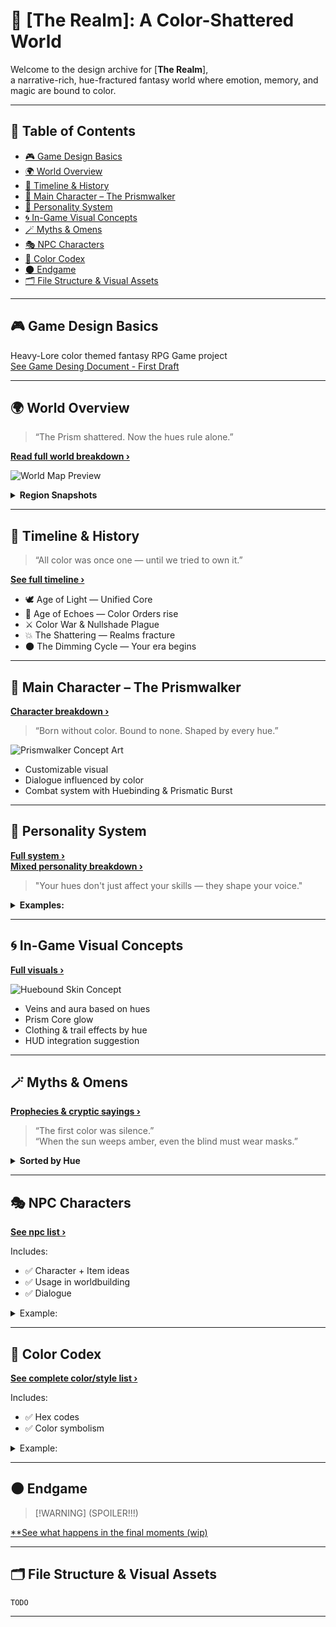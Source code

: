 
# 🎨 [The Realm]: A Color-Shattered World

Welcome to the design archive for [**The Realm**], \
a narrative-rich, hue-fractured fantasy world where emotion, memory, and magic are bound to color.

---

## 📘 Table of Contents

- [🎮 Game Design Basics](#-game-design-basics)
- [🌍 World Overview](#-world-overview)
- [📜 Timeline & History](#-timeline--history)
- [🧬 Main Character – The Prismwalker](#-main-character--the-prismwalker)
- [🧠 Personality System](#-personality-system)
- [🌀 In-Game Visual Concepts](#-in-game-visual-concepts)
- [🪄 Myths & Omens](#-myths--omens)
- [🎭 NPC Characters](#-npc-characters)
- [🎨 Color Codex](#-color-codex)
- [🌑 Endgame](#-endgame)
- [🗂️ File Structure & Visual Assets](#-file-structure--visual-assets)

---

## 🎮 Game Design Basics

Heavy-Lore color themed fantasy RPG Game project \
[See Game Desing Document - First Draft](./docs/gdd-draft.md)

---

## 🌍 World Overview

> “The Prism shattered. Now the hues rule alone.”

[**Read full world breakdown ›**](./docs/world.md)

![World Map Preview](./assets/world-map-overview.png)

<details>
<summary><strong>Region Snapshots</strong></summary>

- 🟢 **Huevale** — Verdant growth & stealth puzzles  
- 🔴 **Vireya** — Ember-forged battlefield zone  
- 🔵 **Iriseld** — Floating sea-cliff archipelago  
- 🟣 **Myrrala** — Twilight glades of illusion  
- 🟡 **Luxeran** — Mirage-laced golden desert  
- 🤎 **Auralith** — Rusted ruins & fossil memory  
- ⚫ **Nullshade** — The broken, colorless core  
</details>

---

## 📜 Timeline & History

> “All color was once one — until we tried to own it.”

[**See full timeline ›**](./docs/timeline.md)

- 🕊️ Age of Light — Unified Core  
- 🔮 Age of Echoes — Color Orders rise  
- ⚔️ Color War & Nullshade Plague  
- 💥 The Shattering — Realms fracture  
- 🌑 The Dimming Cycle — Your era begins  

---

## 🧬 Main Character – The Prismwalker

[**Character breakdown ›**](./docs/main-character.md)

> “Born without color. Bound to none. Shaped by every hue.”

![Prismwalker Concept Art](./assets/prismwalker-sketch.png)

- Customizable visual
- Dialogue influenced by color
- Combat system with Huebinding & Prismatic Burst

---

## 🧠 Personality System

[**Full system ›**](./docs/personality-system.md)  
[**Mixed personality breakdown ›**](./docs/personality-system-mixed.md)

> "Your hues don't just affect your skills — they shape your voice."

<details>
<summary><strong>Examples:</strong></summary>

- 🔴 Red + 🔵 Blue = "The Calculated Flame"
- 🟢 Green + 🤎 Brown = "The Earthbound"
- 🔴 + 🟣 + 🤎 = "The Ruined Crown"
</details>

---

## 🌀 In-Game Visual Concepts

[**Full visuals ›**](./docs/in-game-visuals.md)

![Huebound Skin Concept](./assets/hue-skin-example.png)

- Veins and aura based on hues
- Prism Core glow
- Clothing & trail effects by hue
- HUD integration suggestion

---

## 🪄 Myths & Omens

[**Prophecies & cryptic sayings ›**](./docs/myths-and-omens.md)

> “The first color was silence.”  
> “When the sun weeps amber, even the blind must wear masks.”

<details>
<summary><strong>Sorted by Hue</strong></summary>

- 🟢 Nature & decay  
- 🔴 Passion & war  
- 🔵 Wisdom & sorrow  
- 🟣 Magic & fate  
- 🟡 Light & illusion  
- 🤎 Death & memory  
</details>

---

## 🎭 NPC Characters

[**See npc list ›**](./docs/npcs.md)

Includes:

- ✅ Character + Item ideas
- ✅ Usage in worldbuilding
- ✅ Dialogue

<details>
<summary>Example:</summary>

**Xanadu Warden**  
*Guardian of the Forgotten Gardens; poet-scout cloaked in ancient gray-green*  
**Item:** *Xanadu Stone* – Ancient mossy relic; grants visions of lost utopias when held in moonlight.
> "Gardens grow again, even over bones."\
> “This garden grew thorns when we fled.”\
> "If you listen, the moss remembers where you buried the truth."\
> “Hold the stone in moonlight — it’ll show you what we forgot.”  

**When leading the player into ancient ruins:**  
> “Roots grow around memory. Tread softly — some stones grieve.”
</details>

---

## 🎨 Color Codex

[**See complete color/style list ›**](./docs/colors.md)

Includes:

- ✅ Hex codes
- ✅ Color symbolism

<details>
<summary>Example:</summary>

|   | Name | Hex | Description |
|---|------|-----|-------------|
| ![#40826D](https://placehold.co/15x15/40826D/40826D.png) | **Viridian** | `#40826D` | Bluish green; used in pigments and enchantment ink |
</details>


---

## 🌑 Endgame
> [!WARNING] (SPOILER!!!)

[**See what happens in the final moments (wip)](./docs/endgame.md)

---

## 🗂️ File Structure & Visual Assets

```
TODO
```

---
